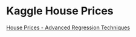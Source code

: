 # Kaggle House Prices

[House Prices - Advanced Regression Techniques](https://www.kaggle.com/competitions/house-prices-advanced-regression-techniques/data)